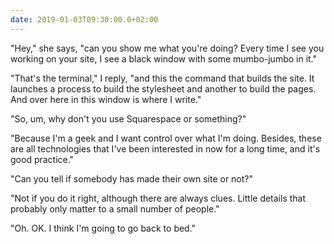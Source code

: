 ```yaml
---
date: 2019-01-03T09:30:00.0+02:00
---
```


"Hey," she says, "can you show me what you're doing? Every time I see you working on your site, I see a black window with some mumbo-jumbo in it."

"That's the terminal," I reply, "and this the command that builds the site. It launches a process to build the stylesheet and another to build the pages. And over here in this window is where I write."

"So, um, why don't you use Squarespace or something?"

"Because I'm a geek and I want control over what I'm doing. Besides, these are all technologies that I've been interested in now for a long time, and it's good practice."

"Can you tell if somebody has made their own site or not?"

"Not if you do it right, although there are always clues. Little details that probably only matter to a small number of people."

"Oh. OK. I think I'm going to go back to bed."
